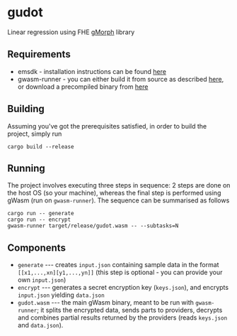 # gudot 
Linear regression using FHE [gMorph] library

[gMorph]: https://github.com/golemfactory/gmorph

## Requirements
* emsdk - installation instructions can be found
  [here](https://emscripten.org/docs/getting_started/downloads.html)
* gwasm-runner - you can either build it from source as described
  [here](https://github.com/golemfactory/gwasm-runner), or download
  a precompiled binary from [here](https://github.com/golemfactory/gwasm-runner/releases)

## Building
Assuming you've got the prerequisites satisfied, in order to build the project, simply run

```
cargo build --release
```

## Running
The project involves executing three steps in sequence: 2 steps are done on the host OS (so your machine),
whereas the final step is performed using gWasm (run on `gwasm-runner`). The sequence can be
summarised as follows

```
cargo run -- generate
cargo run -- encrypt
gwasm-runner target/release/gudot.wasm -- --subtasks=N
```

## Components
* `generate` --- creates `input.json` containing sample data in the format `[[x1,...,xn][y1,...,yn]]`
  (this step is optional - you can provide your own `input.json`)
* `encrypt` --- generates a secret encryption key (`keys.json`), and encrypts `input.json` yielding `data.json`
* `gudot.wasm` --- the main gWasm binary, meant to be run with `gwasm-runner`; it splits the encrypted data,
  sends parts to providers, decrypts and combines partial results returned by the providers
  (reads `keys.json` and `data.json`).
